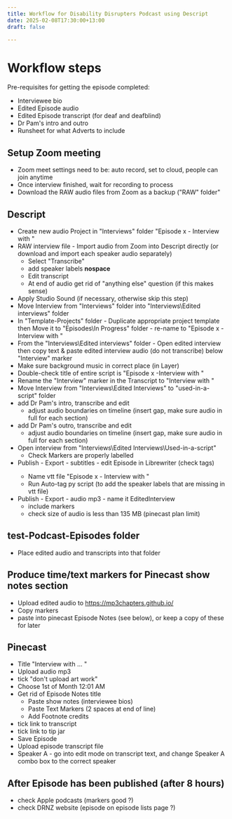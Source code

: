 ```yaml
---
title: Workflow for Disability Disrupters Podcast using Descript
date: 2025-02-08T17:30:00+13:00
draft: false

---
```


# Workflow steps
Pre-requisites for getting the episode completed:
* Interviewee bio
* Edited Episode audio
* Edited Episode transcript (for deaf and deafblind)
* Dr Pam's intro and outro
* Runsheet for what Adverts to include

## Setup Zoom meeting 
* Zoom meet settings need to be: auto record, set to cloud, people can join anytime
* Once interview finished, wait for recording to process
* Download the RAW audio files from Zoom as a backup ("RAW" folder"

## Descript
* Create new audio Project in "Interviews" folder "Episode x - Interview with <Name>"
* RAW interview file - Import audio from Zoom into Descript directly (or download and import each speaker audio separately)
	* Select "Transcribe"
	* add speaker labels <v Dr Pam>**nospace**
	* Edit transcript
	* At end of audio get rid of "anything else" question (if this makes sense)
* Apply Studio Sound (if necessary, otherwise skip this step)
* Move Interview from "Interviews" folder into "Interviews\Edited interviews" folder
* In "Template-Projects" folder - Duplicate appropriate project template then Move it to "Episodes\In Progress" folder - re-name to "Episode x - Interview with <Name>"
* From the "Interviews\Edited interviews" folder - Open edited interview then copy text & paste edited interview audio (do not transcribe) below "Interview" marker
* Make sure background music in correct place (in Layer)
* Double-check title of entire script is "Episode x -Interview with <Name>"
* Rename the "Interview" marker in the Transcript to "Interview with <name>"
* Move Interview from "Interviews\Edited Interviews" to "used-in-a-script" folder
* add Dr Pam's intro, transcribe and edit
	* adjust audio boundaries on timeline (insert gap, make sure audio in full for each section)
* add Dr Pam's outro, transcribe and edit
	* adjust audio boundaries on timeline (insert gap, make sure audio in full for each section)
* Open interview from "Interviews\Edited Interviews\Used-in-a-script" 
	* Check Markers are properly labelled
* Publish - Export - subtitles - edit Episode in Librewriter (check <v speaker> tags)
	* Name vtt file "Episode x - Interview with <name>"
	* Run Auto-tag py script (to add the speaker labels that are missing in vtt file)
* Publish - Export - audio mp3 - name it EditedInterview
	* include markers
	* check size of audio is less than 135 MB (pinecast plan limit)
		
## test-Podcast-Episodes folder
* Place edited audio and transcripts into that folder 

## Produce time/text markers for Pinecast show notes section
* Upload edited audio to https://mp3chapters.github.io/
* Copy markers
* paste into pinecast Episode Notes (see below), or keep a copy of these for later
		
## Pinecast
* Title "Interview with ... "
* Upload audio mp3
* tick "don't upload art work"
* Choose 1st of Month 12:01 AM
* Get rid of Episode Notes title	
	* Paste show notes (interviewee bios)
	* Paste Text Markers (2 spaces at end of line)
	* Add Footnote credits
* tick link to transcript
* tick link to tip jar
* Save Episode
* Upload episode transcript file
* Speaker A - go into edit mode on transcript text, and change Speaker A combo box to the correct speaker

## After Episode has been published (after 8 hours)
* check Apple podcasts (markers good ?)
* check DRNZ website (episode on episode lists page ?)
